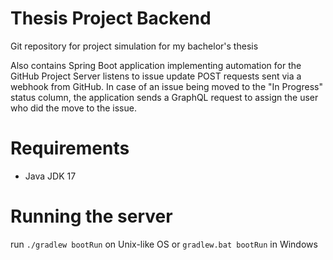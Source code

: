 # Thesis Project Backend
Git repository for project simulation for my bachelor's thesis

Also contains Spring Boot application implementing automation for the GitHub Project
Server listens to issue update POST requests sent via a webhook from GitHub. In case
of an issue being moved to the "In Progress" status column, the application sends a
GraphQL request to assign the user who did the move to the issue.

# Requirements
- Java JDK 17

# Running the server
run `./gradlew bootRun` on Unix-like OS or `gradlew.bat bootRun` in Windows

